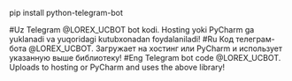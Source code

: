 pip install python-telegram-bot

#Uz Telegram @LOREX_UCBOT bot kodi. Hosting yoki PyCharm ga yuklanadi va yuqoridagi kutubxonadan foydalaniladi!
#Ru Код телеграм-бота @LOREX_UCBOT. Загружает на хостинг или PyCharm и использует указанную выше библиотеку!
#Eng Telegram bot code @LOREX_UCBOT. Uploads to hosting or PyCharm and uses the above library!
